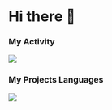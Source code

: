 # Hi there 👋

### My Activity
<img src="https://github-readme-stats.vercel.app/api?username=iamHeysam&show_icons=true&theme=gruvbox" />

### My Projects Languages
<img src="https://github-readme-stats.vercel.app/api/top-langs/?username=iamHeysam&stats_format=bytes&theme=gruvbox" />
